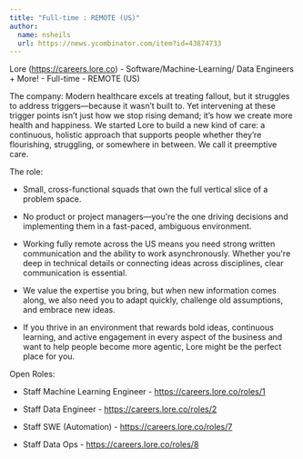 ```yaml
---
title: "Full-time : REMOTE (US)"
author:
  name: nsheils
  url: https://news.ycombinator.com/item?id=43874733
---
```

Lore (<a href="https:&#x2F;&#x2F;careers.lore.co" rel="nofollow">https:&#x2F;&#x2F;careers.lore.co</a>) - Software&#x2F;Machine-Learning&#x2F; Data Engineers + More! - Full-time - REMOTE (US)

The company: Modern healthcare excels at treating fallout, but it struggles to address triggers—because it wasn’t built to. Yet intervening at these trigger points isn’t just how we stop rising demand; it’s how we create more health and happiness. We started Lore to build a new kind of care: a continuous, holistic approach that supports people whether they’re flourishing, struggling, or somewhere in between. We call it preemptive care.

The role:

- Small, cross-functional squads that own the full vertical slice of a problem space.

- No product or project managers—you&#x27;re the one driving decisions and implementing them in a fast-paced, ambiguous environment.

- Working fully remote across the US means you need strong written communication and the ability to work asynchronously. Whether you&#x27;re deep in technical details or connecting ideas across disciplines, clear communication is essential.

- We value the expertise you bring, but when new information comes along, we also need you to adapt quickly, challenge old assumptions, and embrace new ideas.

- If you thrive in an environment that rewards bold ideas, continuous learning, and active engagement in every aspect of the business and want to help people become more agentic, Lore might be the perfect place for you.

Open Roles:

+ Staff Machine Learning Engineer - <a href="https:&#x2F;&#x2F;careers.lore.co&#x2F;roles&#x2F;1" rel="nofollow">https:&#x2F;&#x2F;careers.lore.co&#x2F;roles&#x2F;1</a>

+ Staff Data Engineer - <a href="https:&#x2F;&#x2F;careers.lore.co&#x2F;roles&#x2F;2" rel="nofollow">https:&#x2F;&#x2F;careers.lore.co&#x2F;roles&#x2F;2</a>

+ Staff SWE (Automation) - <a href="https:&#x2F;&#x2F;careers.lore.co&#x2F;roles&#x2F;7" rel="nofollow">https:&#x2F;&#x2F;careers.lore.co&#x2F;roles&#x2F;7</a>

+ Staff Data Ops - <a href="https:&#x2F;&#x2F;careers.lore.co&#x2F;roles&#x2F;8" rel="nofollow">https:&#x2F;&#x2F;careers.lore.co&#x2F;roles&#x2F;8</a>
<JobApplication />
